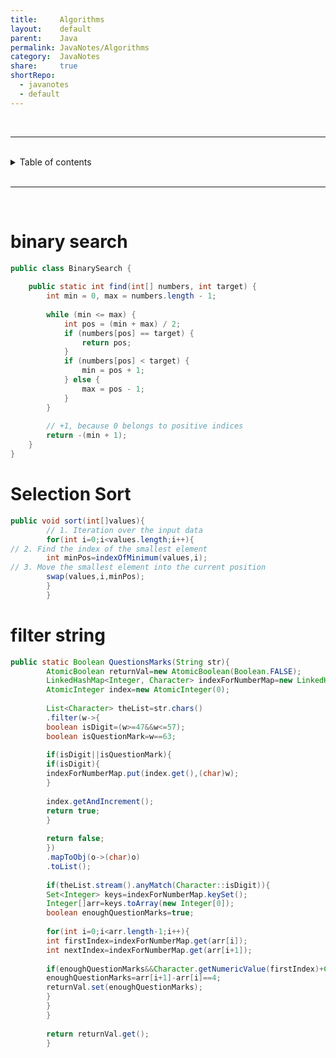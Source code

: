 ```yaml
---  
title:     Algorithms            
layout:    default            
parent:    Java            
permalink: JavaNotes/Algorithms            
category:  JavaNotes            
share:     true            
shortRepo:          
  - javanotes          
  - default            
---  
```

  
<br/>          
  
***                
  
<br/>                
  
<details markdown="block">                  
<summary>                  
Table of contents                  
</summary>                  
{: .text-delta }                  
1. TOC                  
{:toc}                  
</details>                  
  
<br/>                  
  
***                  
  
<br/>                  
  
  
# binary search  
  
```java                
public class BinarySearch {            
            
    public static int find(int[] numbers, int target) {            
        int min = 0, max = numbers.length - 1;            
            
        while (min <= max) {            
            int pos = (min + max) / 2;            
            if (numbers[pos] == target) {            
                return pos;            
            }            
            if (numbers[pos] < target) {            
                min = pos + 1;            
            } else {            
                max = pos - 1;            
            }            
        }            
            
        // +1, because 0 belongs to positive indices                
        return -(min + 1);            
    }            
}                
```                
  
# Selection Sort  
  
```java                
public void sort(int[]values){            
        // 1. Iteration over the input data                 
        for(int i=0;i<values.length;i++){            
// 2. Find the index of the smallest element                        
        int minPos=indexOfMinimum(values,i);            
// 3. Move the smallest element into the current position                        
        swap(values,i,minPos);            
        }            
        }                
```                
  
# filter string  
  
```java                
public static Boolean QuestionsMarks(String str){            
        AtomicBoolean returnVal=new AtomicBoolean(Boolean.FALSE);            
        LinkedHashMap<Integer, Character> indexForNumberMap=new LinkedHashMap<>();            
        AtomicInteger index=new AtomicInteger(0);            
            
        List<Character> theList=str.chars()            
        .filter(w->{            
        boolean isDigit=(w>=47&&w<=57);            
        boolean isQuestionMark=w==63;            
            
        if(isDigit||isQuestionMark){            
        if(isDigit){            
        indexForNumberMap.put(index.get(),(char)w);            
        }            
            
        index.getAndIncrement();            
        return true;            
        }            
            
        return false;            
        })            
        .mapToObj(o->(char)o)            
        .toList();            
            
        if(theList.stream().anyMatch(Character::isDigit)){            
        Set<Integer> keys=indexForNumberMap.keySet();            
        Integer[]arr=keys.toArray(new Integer[0]);            
        boolean enoughQuestionMarks=true;            
            
        for(int i=0;i<arr.length-1;i++){            
        int firstIndex=indexForNumberMap.get(arr[i]);            
        int nextIndex=indexForNumberMap.get(arr[i+1]);            
            
        if(enoughQuestionMarks&&Character.getNumericValue(firstIndex)+Character.getNumericValue(nextIndex)==10){            
        enoughQuestionMarks=arr[i+1]-arr[i]==4;            
        returnVal.set(enoughQuestionMarks);            
        }            
        }            
        }            
            
        return returnVal.get();            
        }                
```    
